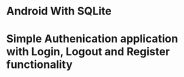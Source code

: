 # Android With SQLite
# Simple Authenication application with Login, Logout and Register functionality 
